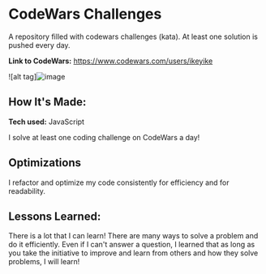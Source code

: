 # CodeWars Challenges

A repository filled with codewars challenges (kata). At least one solution is pushed every day.

**Link to CodeWars:** https://www.codewars.com/users/ikeyike

![alt tag]![image](https://github.com/ikeyike/Codewars/assets/121066858/ee1d102f-130d-4588-868a-b5d74dc9f1b8)

## How It's Made:

**Tech used:** JavaScript

I solve at least one coding challenge on CodeWars a day!

## Optimizations

I refactor and optimize my code consistently for efficiency and for readability.

## Lessons Learned:

There is a lot that I can learn! There are many ways to solve a problem and do it efficiently. Even if I can't answer a question, I learned that as long as you take the initiative to improve and learn from others and how they solve problems, I will learn!
